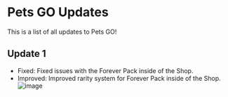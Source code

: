 # Pets GO Updates
This is a list of all updates to Pets GO!

## Update 1
- Fixed: Fixed issues with the Forever Pack inside of the Shop.
- Improved: Improved rarity system for Forever Pack inside of the Shop.
![image](https://github.com/user-attachments/assets/aec73179-2f9d-4375-a40c-e288cdd4036c)
